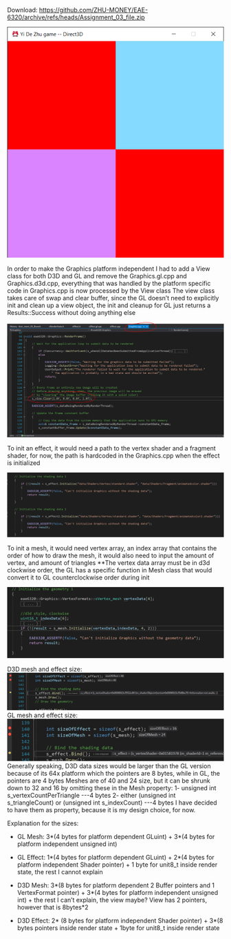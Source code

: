 Download: https://github.com/ZHU-MONEY/EAE-6320/archive/refs/heads/Assignment_03_file.zip

![](gamerunning.PNG)

In order to make the Graphics platform independent I had to add a View class for both D3D and GL and remove the Graphics.gl.cpp and Graphics.d3d.cpp, everything that was handled by the platform specific code in Graphics.cpp is now processed by the View class
The view class takes care of swap and clear buffer, since the GL doesn’t need to explicitly init and clean up a view object, the init and cleanup for GL just returns a Results::Success without doing anything else

![](clearsthebackbuffercolor.PNG)

To init an effect, it would need a path to the vertex shader and a fragment shader, for now, the path is hardcoded in the Graphics.cpp when the effect is initialized

![](effectinit.PNG)

To init a mesh, it would need vertex array, an index array that contains the order of how to draw the mesh, it would also need to input the amount of vertex, and amount of triangles
**The vertex data array must be in d3d clockwise order, the GL has a specific function in Mesh class that would convert it to GL counterclockwise order during init

![](meshinit.PNG)

D3D mesh and effect size:
![](effect-meshsized3d.PNG)
GL mesh and effect size:
![](effect-meshsizegl.PNG)
Generally speaking, D3D data sizes would be larger than the GL version because of its 64x platform which the pointers are 8 bytes, while in GL, the pointers are 4 bytes
Meshes are of 40 and 24 size, but it can be shrunk down to 32 and 16 by omitting these in the Mesh property:
    1-	unsigned int s_vertexCountPerTriangle   ---4 bytes
    2-	either (unsigned int s_triangleCount) or (unsigned int s_indexCount)   ---4 bytes 
I have decided to have them as property, because it is my design choice, for now.

Explanation for the sizes:

- GL Mesh: 3*(4 bytes for platform dependent GLuint) + 3*(4 bytes for platform independent unsigned int)

- GL Effect: 1*(4 bytes for platform dependent GLuint) + 2*(4 bytes for platform independent Shader pointer) + 1 byte for unit8_t inside render state, the rest I cannot explain

- D3D Mesh: 3*(8 bytes for platform dependent 2 Buffer pointers and 1 VertexFormat pointer) + 3*(4 bytes for platform independent unsigned int) + the rest I can’t explain, the view maybe? View has 2 pointers, however that is 8bytes*2

- D3D Effect: 2* (8 bytes for platform independent Shader pointer) + 3*(8 bytes pointers inside render state + 1byte for unit8_t inside render state
